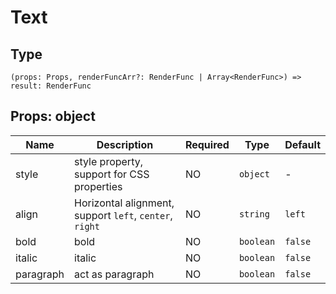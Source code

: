 
# Text

## Type[​](/docs/1.0/reference/app-settings-api/ui/text/#type "Direct link to Type")

```
(props: Props, renderFuncArr?: RenderFunc | Array<RenderFunc>) => result: RenderFunc  

```
## Props: object[​](/docs/1.0/reference/app-settings-api/ui/text/#props-object "Direct link to Props: object")

| Name | Description | Required | Type | Default |
| --- | --- | --- | --- | --- |
| style | style property, support for CSS properties | NO | `object` | - |
| align | Horizontal alignment, support `left`, `center`, `right` | NO | `string` | `left` |
| bold | bold | NO | `boolean` | `false` |
| italic | italic | NO | `boolean` | `false` |
| paragraph | act as paragraph | NO | `boolean` | `false` |


